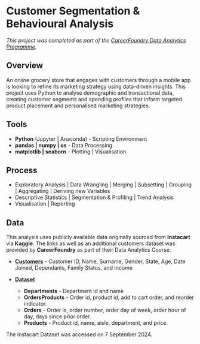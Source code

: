 # Customer Segmentation & Behavioural Analysis
*This project was completed as part of the [CareerFoundry Data Analytics Programme](https://careerfoundry.com/en/courses/become-a-data-analyst/).*

## Overview
An online grocery store that engages with customers through a mobile app is looking to refine its marketing strategy using data-driven insights. This project uses Python to analyse demographic and transactional data, creating customer segments and spending profiles that inform targeted product placement and personalised marketing strategies.

## Tools
- **Python** (Jupyter | Anaconda) - Scripting Environment
- **pandas | numpy | os** - Data Processing
- **matplotlib | seaborn** - Plotting | Visualisation
<!--- **Excel** - Reporting-->

## Process
- Exploratory Analysis | Data Wrangling | Merging | Subsetting | Grouping | Aggregating | Deriving new Variables
- Descriptive Statistics | Segmentation & Profiling | Trend Analysis
- Visualisation | Reporting

## Data
This analysis uses publicly available data originally sourced from **Instacart** via **Kaggle**. The links as well as an additional customers dataset was provided by **CareerFoundry** as part of their Data Analytics Course.

- [**Customers**](https://s3.amazonaws.com/coach-courses-us/public/courses/data-immersion/A4/A4_Data_Assets/customers.zip) - Customer ID, Name, Surname, Gender, State, Age, Date Joined, Dependants, Family Status, and Income
- [**Dataset**](https://www.kaggle.com/datasets/psparks/instacart-market-basket-analysis)

    - **Departments** - Department id and name
    - **OrdersProducts** - Order id, product id, add to cart order, and reorder indicator.
    - **Orders** - Order is, order number, order day of week, order hour of day, days since prior order.
    - **Products** - Product id, name, aisle, department, and price.

The Instacart Dataset was accessed on 7 September 2024.

<!--## Links
- **Excel Report**
- [**Detailled Case Study**](https://davidgriesel.com/online-grocery-store/)

## Key Questions
1. How does order volume fluctuate over time?
2. How does average spending per product vary over time?
3. How can products be categorised into price ranges to support product placement?
4. Which products, within their respective departments and categories, are most popular?
5. How can ordering behaviour and demographic information be used to categorise customers?
6. How does ordering habits vary across customer profiles?

## Key Insights

## Key Recommendations

## Takeaways
### Successes
The project provided actionable insights into ordering behaviour across customer profiles, enabling a more targeted marketing strategy through better product placement.

### Challenges
While data wrangling was straightforward, producing clear visualisations in Python required significant customisation. Unlike Tableau’s interactive interface, Python tools like Matplotlib and Seaborn needed more effort to ensure readability and interpretability.

### Way Forward
Building a Tableau storyboard to present key findings in an interactive format could enhance storytelling and enable stakeholders to explore trends, segments, and behaviours through dynamic dashboards and filters.
